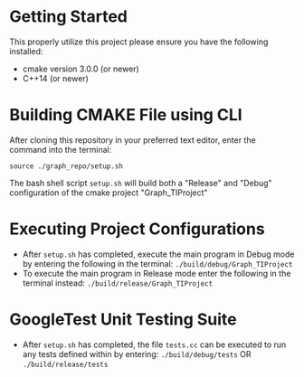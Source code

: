 # Getting Started
This properly utilize this project please ensure you have the following installed:
- cmake version 3.0.0 (or newer)
- C++14 (or newer)

# Building CMAKE File using CLI
After cloning this repository in your preferred text editor, enter the command into the terminal:

`source ./graph_repo/setup.sh`

The bash shell script `setup.sh` will build both a "Release" and "Debug" configuration of the cmake project "Graph_TIProject"

# Executing Project Configurations
- After `setup.sh` has completed, execute the main program in Debug mode by entering the following in the terminal:
`./build/debug/Graph_TIProject`
- To execute the main program in Release mode enter the following in the terminal instead:
`./build/release/Graph_TIProject`

# GoogleTest Unit Testing Suite
- After `setup.sh` has completed, the file `tests.cc` can be executed to run any tests defined within by entering:
`./build/debug/tests` OR `./build/release/tests`